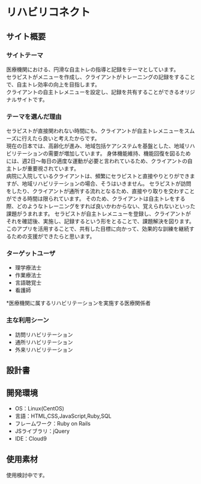# リハビリコネクト

## サイト概要
### サイトテーマ
医療機関における、円滑な自主トレの指導と記録をテーマとしています。<br>
セラピストがメニューを作成し、クライアントがトレーニングの記録をすることで、自主トレ効率の向上を目指します。<br>
クライアントの自主トレメニューを設定し、記録を共有することができるオリジナルサイトです。

### テーマを選んだ理由
セラピストが直接関われない時間にも、クライアントが自主トレメニューをスムーズに行えたら良いと考えたからです。<br>
現在の日本では、高齢化が進み、地域包括ケアシステムを基盤とした、地域リハビリテーションの需要が増加しています。
身体機能維持、機能回復を図るためには、週2日〜毎日の適度な運動が必要と言われているため、クライアントの自主トレが重要視されています。<br>
病院に入院しているクライアントは、頻繁にセラピストと直接やりとりができますが、地域リハビリテーションの場合、そうはいきません。
セラピストが訪問をしたり、クライアントが通所する流れとなるため、直接やり取りを交わすことができる時間は限られています。
そのため、クライアントは自主トレをする際、どのようなトレーニングをすれば良いかわからない、覚えられないといった課題がうまれます。
セラピストが自主トレメニューを登録し、クライアントがそれを確認後、実施し、記録するという形をとることで、課題解決を図ります。<br>
このアプリを活用することで、共有した目標に向かって、効果的な訓練を継続するための支援ができたらと思います。

### ターゲットユーザ
- 理学療法士
- 作業療法士
- 言語聴覚士
- 看護師

*医療機関に属するリハビリテーションを実施する医療関係者

### 主な利用シーン
- 訪問リハビリテーション
- 通所リハビリテーション
- 外来リハビリテーション

## 設計書

## 開発環境
- OS：Linux(CentOS)
- 言語：HTML,CSS,JavaScript,Ruby,SQL
- フレームワーク：Ruby on Rails
- JSライブラリ：jQuery
- IDE：Cloud9

## 使用素材
使用検討中です。